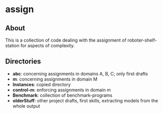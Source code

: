 # assign

## About

This is a collection of code dealing with the assignment of roboter-shelf-station for aspects of complexity.

## Directories

- **abc**: concerning assignments in domains A, B, C; only first drafts
- **m**: concerning assignments in domain M
- **Instances**: copied directory
- **control-m**: enforcing assignments in domain m
- **Benchmark**: collection of benchmark-programs
- **olderStuff**: other project drafts, first skills, extracting models from the whole output